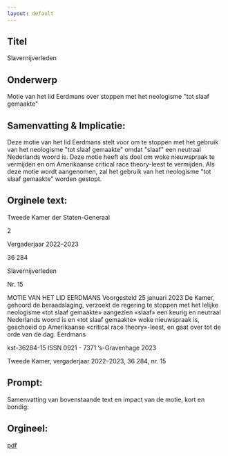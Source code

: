```yaml
---
layout: default
---
```

## Titel
Slavernijverleden
## Onderwerp
Motie van het lid Eerdmans over stoppen met het neologisme "tot slaaf gemaakte" 
## Samenvatting & Implicatie:

Deze motie van het lid Eerdmans stelt voor om te stoppen met het gebruik van het neologisme "tot slaaf gemaakte" omdat "slaaf" een neutraal Nederlands woord is. Deze motie heeft als doel om woke nieuwspraak te vermijden en om Amerikaanse critical race theory-leest te vermijden. Als deze motie wordt aangenomen, zal het gebruik van het neologisme "tot slaaf gemaakte" worden gestopt.
## Orginele text:


Tweede Kamer der Staten-Generaal

2

Vergaderjaar 2022–2023

36 284

Slavernijverleden

Nr. 15

MOTIE VAN HET LID EERDMANS
Voorgesteld 25 januari 2023
De Kamer,
gehoord de beraadslaging,
verzoekt de regering te stoppen met het lelijke neologisme «tot slaaf
gemaakte» aangezien «slaaf» een keurig en neutraal Nederlands woord is
en «tot slaaf gemaakte» woke nieuwspraak is, geschoeid op Amerikaanse
«critical race theory»-leest,
en gaat over tot de orde van de dag.
Eerdmans

kst-36284-15
ISSN 0921 - 7371
’s-Gravenhage 2023

Tweede Kamer, vergaderjaar 2022–2023, 36 284, nr. 15


## Prompt:
Samenvatting van bovenstaande text en impact van de motie, kort en bondig:

## Orgineel:
[pdf](https://gegevensmagazijn.tweedekamer.nl/OData/v4/2.0/Document(aaa05136-06e8-4e2b-a641-fc1780704db4)/resource)
